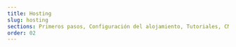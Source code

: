 ```yaml
---
title: Hosting
slug: hosting
sections: Primeros pasos, Configuración del alojamiento, Tutoriales, CMS, FTP y SSH, SSL, Bases de datos, Web Cloud Databases, PHP, Optimización del sitio web, Diagnóstico, Tareas automatizadas (Cron), Reescritura y autenticación
order: 02
---
```

